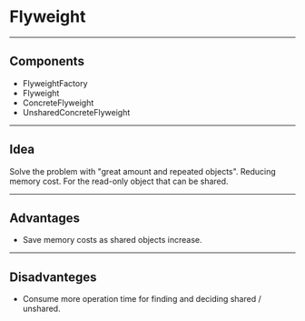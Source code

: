# Flyweight

---

## Components
 * FlyweightFactory
 * Flyweight
 * ConcreteFlyweight
 * UnsharedConcreteFlyweight
---

## Idea
Solve the problem with "great amount and repeated objects".
Reducing memory cost. For the read-only object that can be shared.

---

## Advantages
 * Save memory costs as shared objects increase.

---

## Disadvanteges
 * Consume more operation time for finding and deciding shared / unshared.
